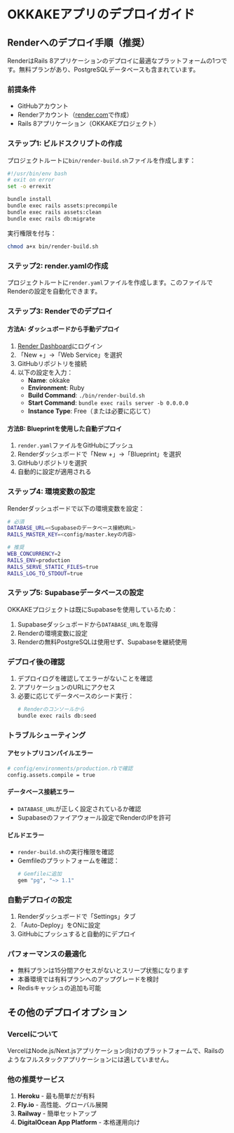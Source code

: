 # OKKAKEアプリのデプロイガイド

## Renderへのデプロイ手順（推奨）

RenderはRails 8アプリケーションのデプロイに最適なプラットフォームの1つです。無料プランがあり、PostgreSQLデータベースも含まれています。

### 前提条件

- GitHubアカウント
- Renderアカウント（[render.com](https://render.com)で作成）
- Rails 8アプリケーション（OKKAKEプロジェクト）

### ステップ1: ビルドスクリプトの作成

プロジェクトルートに`bin/render-build.sh`ファイルを作成します：

```bash
#!/usr/bin/env bash
# exit on error
set -o errexit

bundle install
bundle exec rails assets:precompile
bundle exec rails assets:clean
bundle exec rails db:migrate
```

実行権限を付与：
```bash
chmod a+x bin/render-build.sh
```

### ステップ2: render.yamlの作成

プロジェクトルートに`render.yaml`ファイルを作成します。このファイルでRenderの設定を自動化できます。

### ステップ3: Renderでのデプロイ

#### 方法A: ダッシュボードから手動デプロイ

1. [Render Dashboard](https://dashboard.render.com/)にログイン
2. 「New +」→「Web Service」を選択
3. GitHubリポジトリを接続
4. 以下の設定を入力：
   - **Name**: okkake
   - **Environment**: Ruby
   - **Build Command**: `./bin/render-build.sh`
   - **Start Command**: `bundle exec rails server -b 0.0.0.0`
   - **Instance Type**: Free（または必要に応じて）

#### 方法B: Blueprintを使用した自動デプロイ

1. `render.yaml`ファイルをGitHubにプッシュ
2. Renderダッシュボードで「New +」→「Blueprint」を選択
3. GitHubリポジトリを選択
4. 自動的に設定が適用される

### ステップ4: 環境変数の設定

Renderダッシュボードで以下の環境変数を設定：

```bash
# 必須
DATABASE_URL=<Supabaseのデータベース接続URL>
RAILS_MASTER_KEY=<config/master.keyの内容>

# 推奨
WEB_CONCURRENCY=2
RAILS_ENV=production
RAILS_SERVE_STATIC_FILES=true
RAILS_LOG_TO_STDOUT=true
```

### ステップ5: Supabaseデータベースの設定

OKKAKEプロジェクトは既にSupabaseを使用しているため：

1. Supabaseダッシュボードから`DATABASE_URL`を取得
2. Renderの環境変数に設定
3. Renderの無料PostgreSQLは使用せず、Supabaseを継続使用

### デプロイ後の確認

1. デプロイログを確認してエラーがないことを確認
2. アプリケーションのURLにアクセス
3. 必要に応じてデータベースのシード実行：
   ```bash
   # Renderのコンソールから
   bundle exec rails db:seed
   ```

### トラブルシューティング

#### アセットプリコンパイルエラー
```bash
# config/environments/production.rbで確認
config.assets.compile = true
```

#### データベース接続エラー
- `DATABASE_URL`が正しく設定されているか確認
- Supabaseのファイアウォール設定でRenderのIPを許可

#### ビルドエラー
- `render-build.sh`の実行権限を確認
- Gemfileのプラットフォームを確認：
  ```ruby
  # Gemfileに追加
  gem "pg", "~> 1.1"
  ```

### 自動デプロイの設定

1. Renderダッシュボードで「Settings」タブ
2. 「Auto-Deploy」をONに設定
3. GitHubにプッシュすると自動的にデプロイ

### パフォーマンスの最適化

- 無料プランは15分間アクセスがないとスリープ状態になります
- 本番環境では有料プランへのアップグレードを検討
- Redisキャッシュの追加も可能

## その他のデプロイオプション

### Vercelについて

VercelはNode.js/Next.jsアプリケーション向けのプラットフォームで、Railsのようなフルスタックアプリケーションには適していません。

### 他の推奨サービス

1. **Heroku** - 最も簡単だが有料
2. **Fly.io** - 高性能、グローバル展開
3. **Railway** - 簡単セットアップ
4. **DigitalOcean App Platform** - 本格運用向け